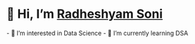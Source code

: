  <h1>👋 Hi, I’m <a href="https://github.com/radheshyambsoni" target="blank">Radheshyam Soni</a> </h1>
- 👀 I’m interested in Data Science
- 🌱 I’m currently learning DSA

<!---
radheshyambsoni/radheshyambsoni is a ✨ special ✨ repository because its `README.md` (this file) appears on your GitHub profile.
You can click the Preview link to take a look at your changes.
--->
